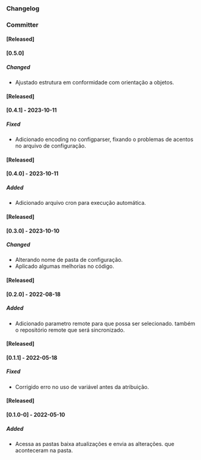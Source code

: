### Changelog
### Committer

#### [Released]
#### [0.5.0]
##### Changed
- Ajustado estrutura em conformidade com orientação a objetos.

#### [Released]
#### [0.4.1] - 2023-10-11
##### Fixed
- Adicionado encoding no configparser, fixando o problemas de acentos
no arquivo de configuração.

#### [Released]
#### [0.4.0] - 2023-10-11
##### Added
- Adicionado arquivo cron para execução automática.

#### [Released]
#### [0.3.0] - 2023-10-10
##### Changed
- Alterando nome de pasta de configuração.
- Aplicado algumas melhorias no código.

#### [Released] 
#### [0.2.0]  - 2022-08-18
##### Added
- Adicionado parametro remote para que possa ser selecionado.
  também o repositório remote que será sincronizado.

#### [Released]
#### [0.1.1] - 2022-05-18
##### Fixed
- Corrigido erro no uso de variável antes da atribuição.

#### [Released]
#### [0.1.0-0] - 2022-05-10
##### Added
- Acessa as pastas baixa atualizações e envia as alterações.
  que aconteceram na pasta.
